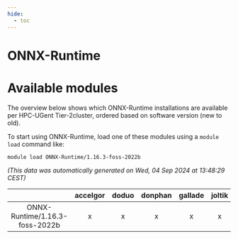 ```yaml
---
hide:
  - toc
---
```


ONNX-Runtime
============

# Available modules


The overview below shows which ONNX-Runtime installations are available per HPC-UGent Tier-2cluster, ordered based on software version (new to old).

To start using ONNX-Runtime, load one of these modules using a `module load` command like:

```shell
module load ONNX-Runtime/1.16.3-foss-2022b
```

*(This data was automatically generated on Wed, 04 Sep 2024 at 13:48:29 CEST)*  

| |accelgor|doduo|donphan|gallade|joltik|shinx|skitty|
| :---: | :---: | :---: | :---: | :---: | :---: | :---: | :---: |
|ONNX-Runtime/1.16.3-foss-2022b|x|x|x|x|x|-|x|
